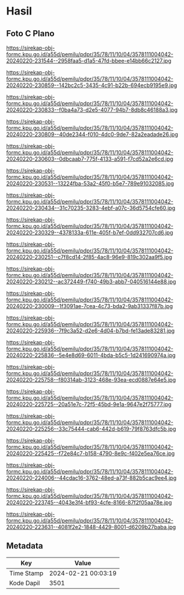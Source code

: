 # Hasil

## Foto C Plano

https://sirekap-obj-formc.kpu.go.id/a55d/pemilu/pdpr/35/78/11/10/04/3578111004042-20240220-231544--2958faa5-d1a5-47fd-bbee-e14bb66c2127.jpg

https://sirekap-obj-formc.kpu.go.id/a55d/pemilu/pdpr/35/78/11/10/04/3578111004042-20240220-230859--142bc2c5-3435-4c91-b22b-694ecb9195e9.jpg

https://sirekap-obj-formc.kpu.go.id/a55d/pemilu/pdpr/35/78/11/10/04/3578111004042-20240220-230833--f0ba4a73-d2e5-4077-94b7-8db8c46188a3.jpg

https://sirekap-obj-formc.kpu.go.id/a55d/pemilu/pdpr/35/78/11/10/04/3578111004042-20240220-230809--40de2344-f010-4dc0-9de7-82a2eadade26.jpg

https://sirekap-obj-formc.kpu.go.id/a55d/pemilu/pdpr/35/78/11/10/04/3578111004042-20240220-230603--0dbcaab7-775f-4133-a591-f7cd52a2e6cd.jpg

https://sirekap-obj-formc.kpu.go.id/a55d/pemilu/pdpr/35/78/11/10/04/3578111004042-20240220-230531--13224fba-53a2-45f0-b5e7-789e91032085.jpg

https://sirekap-obj-formc.kpu.go.id/a55d/pemilu/pdpr/35/78/11/10/04/3578111004042-20240220-230434--31c70235-3283-4ebf-a07c-36d5754cfe60.jpg

https://sirekap-obj-formc.kpu.go.id/a55d/pemilu/pdpr/35/78/11/10/04/3578111004042-20240220-230329--4378133a-611e-405f-b7ef-0dd932707cd6.jpg

https://sirekap-obj-formc.kpu.go.id/a55d/pemilu/pdpr/35/78/11/10/04/3578111004042-20240220-230251--c7f8cd14-2f85-4ac8-96e9-819c302aa9f5.jpg

https://sirekap-obj-formc.kpu.go.id/a55d/pemilu/pdpr/35/78/11/10/04/3578111004042-20240220-230212--ac372449-f740-49b3-abb7-040516144e88.jpg

https://sirekap-obj-formc.kpu.go.id/a55d/pemilu/pdpr/35/78/11/10/04/3578111004042-20240220-230009--1f3091ae-7cea-4c73-bda2-9ab31337f87b.jpg

https://sirekap-obj-formc.kpu.go.id/a55d/pemilu/pdpr/35/78/11/10/04/3578111004042-20240220-225936--7f9c3a52-d2e6-4d04-b7bd-fe13ade83281.jpg

https://sirekap-obj-formc.kpu.go.id/a55d/pemilu/pdpr/35/78/11/10/04/3578111004042-20240220-225836--5e4e8d69-6011-4bda-b5c5-1d241690974a.jpg

https://sirekap-obj-formc.kpu.go.id/a55d/pemilu/pdpr/35/78/11/10/04/3578111004042-20240220-225758--f80314ab-3123-468e-93ea-ecd0887e64e5.jpg

https://sirekap-obj-formc.kpu.go.id/a55d/pemilu/pdpr/35/78/11/10/04/3578111004042-20240220-225725--20a51e7c-72f5-45bd-9e1a-9647e2f75777.jpg

https://sirekap-obj-formc.kpu.go.id/a55d/pemilu/pdpr/35/78/11/10/04/3578111004042-20240220-225256--33c75444-cab6-442d-b619-79f8763dfc5b.jpg

https://sirekap-obj-formc.kpu.go.id/a55d/pemilu/pdpr/35/78/11/10/04/3578111004042-20240220-225425--f72e84c7-b158-4790-8e9c-f402e5ea76ce.jpg

https://sirekap-obj-formc.kpu.go.id/a55d/pemilu/pdpr/35/78/11/10/04/3578111004042-20240220-224006--44cdac16-3762-48ed-a73f-882b5cac9ee4.jpg

https://sirekap-obj-formc.kpu.go.id/a55d/pemilu/pdpr/35/78/11/10/04/3578111004042-20240220-223745--4043e3f4-bf93-4cfe-8166-87f2f05aa78e.jpg

https://sirekap-obj-formc.kpu.go.id/a55d/pemilu/pdpr/35/78/11/10/04/3578111004042-20240220-223631--4081f2e2-1848-4429-8001-d6209b27baba.jpg


## Metadata

| Key        | Value               |
| ---------- | ------------------- |
| Time Stamp | 2024-02-21 00:03:19 |
| Kode Dapil | 3501                |



